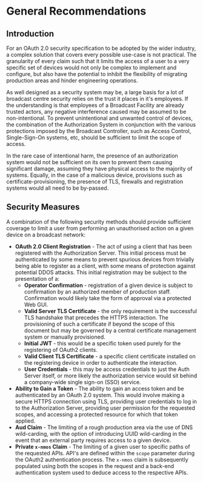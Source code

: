 # General Recommendations

## Introduction

For an OAuth 2.0 security specification to be adopted by the wider industry, a complex solution that covers every
possible use-case is not practical. The granularity of every claim such that it limits the access of a user to a
very specific set of devices would not only be complex to implement and configure, but
also have the potential to inhibit the flexibility of migrating production areas and hinder engineering operations.

As well designed as a security system may be, a large basis for a lot of broadcast centre security relies on the
trust it places in it's employees. If the understanding is that employees of a Broadcast Facility are already trusted
actors, any negative interference caused may be assumed to be non-intentional. To
prevent unintentional and unwanted control of devices, the combination of the Authorization System in conjunction
with the various protections imposed by the Broadcast Controller, such as Access Control, Single-Sign-On systems,
etc, should be sufficient to limit the scope of access.

In the rare case of intentional harm, the presence of an authorization system would not be sufficient on its own to
prevent them causing significant damage, assuming they have physical access to the majority of systems. Equally, in
the case of a malicious device, provisions such as certificate-provisioning, the presence of TLS, firewalls and
registration systems would all need to be by-passed.

## Security Measures

A combination of the following security methods should provide sufficient coverage to limit a user from performing an 
unauthorised action on a given device on a broadcast network:
- **OAuth 2.0 Client Registration** - The act of using a client that has been registered with the Authorization Server.
  This initial process must be authenticated by some means to prevent spurious devices from trivially being able to
  register as a client, with some means of protection against potential DDOS attacks. This initial registration may
  be subject to the presentation of a:
  - **Operator Confirmation** - registration of a given device is subject to confirmation by an authorized member of 
  production staff. Confirmation would likely take the form of approval via a protected Web GUI.
  - **Valid Server TLS Certificate** - the only requirement is the successful TLS handshake that precedes the
  HTTPS interaction. The provisioning of such a certificate if beyond the scope of this document but may be governed by a 
  central certificate management system or manually provisioned.
  - **Initial JWT** - this would be a specific token used purely for the registering of OAuth2 clients.
  - **Valid Client TLS Certificate** - a specific client certificate installed on the registering device in order to
  authenticate the interaction.
  - **User Credentials** - this may be access credentials to just the Auth Server itself, or more likely the
  authorization service would sit behind a company-wide single sign-on (SSO) service.
- **Ability to Gain a Token** - The ability to gain an access token and be authenticated by an OAuth 2.0 
  system. This would involve making a secure HTTPS connection using TLS, providing user credentials to log in to 
  the Authorization Server, providing user permission for the requested scopes, and accessing a protected resource 
  for which that token applied.
- **Aud Claim** - The limiting of a rough production area via the use of DNS wild-carding, with the option of
  introducing UUID wild-carding in the event that an external party requires access to a given device.
- **Private `x-nmos` Claim** - The limiting of a given user to specific paths of the requested APIs. API's are
  defined within the `scope` parameter during the OAuth2 authentication process. The `x-nmos` claim is subsequently populated 
  using both the scopes in the request and a back-end authentication system used to deduce access to the respective APIs.
